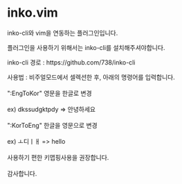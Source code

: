 # inko.vim

<p> inko-cli와 vim을 연동하는 플러그인입니다. </p>
<p> 플러그인을 사용하기 위해서는 inko-cli를 설치해주셔야합니다. </p>
<p> inko-cli 경로 : https://github.com/738/inko-cli </p>

<div> 사용법 : 비주얼모드에서 셀렉션한 후, 아래의 명령어를 입력합니다. </div>
<br>
<div>":EngToKor" 영문을 한글로 변경 </div>
<br>
<div>ex) dkssudgktpdy => 안녕하세요 </div>
<br>
<div>":KorToEng" 한글을 영문으로 변경 </div>
<br>
<div>ex) ㅗ디ㅣㅐ => hello </div>
<br>
<div>사용하기 편한 키맵핑사용을 권장합니다.</div>
<br>
<div>감사합니다.</div>
